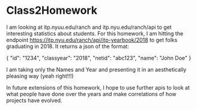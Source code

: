 # Class2Homework

I am looking at itp.nyuu.edu/ranch and itp.nyu.edu/ranch/api to get interesting statistics about students. For this homework, I am hitting the endpoint https://itp.nyu.edu/ranch/api/itp-yearbook/2018 to get folks graduating in 2018. It returns a json of the format:

{
    "id": "1234",
    "classyear": "2018",
    "netid": "abc123",
    "name": "John Doe"
}

I am taking only the Names and Year and presenting it in an aesthetically pleasing way (yeah right!!!)

In future extensions of this homework, I hope to use further apis to look at what people have done over the years and make correlations of how projects have evolved.
